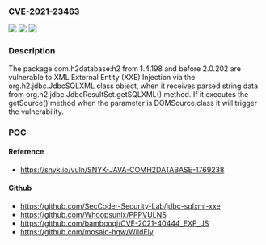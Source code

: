 ### [CVE-2021-23463](https://cve.mitre.org/cgi-bin/cvename.cgi?name=CVE-2021-23463)
![](https://img.shields.io/static/v1?label=Product&message=com.h2database%3Ah2&color=blue)
![](https://img.shields.io/static/v1?label=Version&message=%3E%3D%200%20&color=brighgreen)
![](https://img.shields.io/static/v1?label=Vulnerability&message=XML%20External%20Entity%20(XXE)%20Injection&color=brighgreen)

### Description

The package com.h2database:h2 from 1.4.198 and before 2.0.202 are vulnerable to XML External Entity (XXE) Injection via the org.h2.jdbc.JdbcSQLXML class object, when it receives parsed string data from org.h2.jdbc.JdbcResultSet.getSQLXML() method. If it executes the getSource() method when the parameter is DOMSource.class it will trigger the vulnerability.

### POC

#### Reference
- https://snyk.io/vuln/SNYK-JAVA-COMH2DATABASE-1769238

#### Github
- https://github.com/SecCoder-Security-Lab/jdbc-sqlxml-xxe
- https://github.com/Whoopsunix/PPPVULNS
- https://github.com/bambooqj/CVE-2021-40444_EXP_JS
- https://github.com/mosaic-hgw/WildFly

